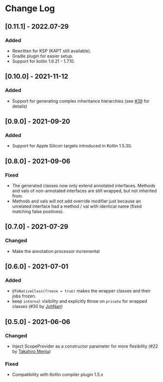 # Change Log

## [0.11.1] - 2022.07-29
### Added
- Rewritten for KSP (KAPT still available).
- Gradle plugin for easier setup.
- Support for kotlin 1.6.21 - 1.7.10.

## [0.10.0] - 2021-11-12
### Added
- Support for generating complex inheritance hierarchies (see [#39](https://github.com/FutureMind/koru/issues/39) for details)

## [0.9.0] - 2021-09-20
### Added
- Support for Apple Silicon targets introduced in Kotlin 1.5.30.

## [0.8.0] - 2021-09-06
### Fixed
- The generated classes now only extend annotated interfaces. Methods and vals of non-annotated interfaces are still wrapped, but not inherited from.  
- Methods and vals will not add override modifier just because an unrelated interface had a method / val with identical name (fixed matching false positives).  

## [0.7.0] - 2021-07-29
### Changed
- Make the annotation processor incremental

## [0.6.0] - 2021-07-01
### Added
- `@ToNativeClass(freeze = true)` makes the wrapper classes and their jobs frozen.
- keep `internal` visibility and explicitly throw on `private` for wrapped classes (#30 by [JohNan](https://github.com/JohNan))

## [0.5.0] - 2021-06-06
### Changed
- Inject ScopeProvider as a constructor parameter for more flexibility (#22 by [Takahiro Menju](https://github.com/takahirom))
### Fixed
- Compatibility with Kotlin compiler plugin 1.5.x
